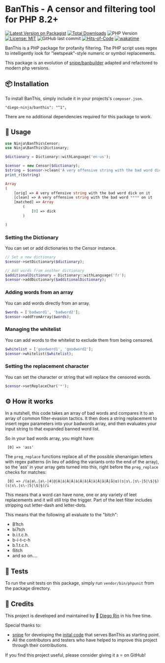# BanThis - A censor and filtering tool for PHP 8.2+

[![Latest Version on Packagist](https://img.shields.io/packagist/v/diego-ninja/banthis.svg?style=flat&color=blue)](https://packagist.org/packages/diego-ninja/banthis)
[![Total Downloads](https://img.shields.io/packagist/dt/diego-ninja/banthis.svg?style=flat&color=blue)](https://packagist.org/packages/diego-ninja/banthis)
![PHP Version](https://img.shields.io/packagist/php-v/diego-ninja/cosmic.svg?style=flat&color=blue)
[![License: MIT](https://img.shields.io/badge/License-MIT-blue.svg)](https://opensource.org/licenses/MIT)
![GitHub last commit](https://img.shields.io/github/last-commit/diego-ninja/banthis?color=blue)
[![Hits-of-Code](https://hitsofcode.com/github/diego-ninja/banthis?branch=main&label=Hits-of-Code)](https://hitsofcode.com/github/diego-ninja/laravel-devices/view?branch=main&label=Hits-of-Code&color=blue)
[![wakatime](https://wakatime.com/badge/user/bd65f055-c9f3-4f73-92aa-3c9810f70cc3/project/94491bff-6b6c-4b9d-a5fd-5568319d3071.svg)](https://wakatime.com/badge/user/bd65f055-c9f3-4f73-92aa-3c9810f70cc3/project/94491bff-6b6c-4b9d-a5fd-5568319d3071)

BanThis is a PHP package for profanity filtering. The PHP script uses regex to intelligently look for "leetspeak"-style numeric or symbol replacements.

This package is an evolution of [snipe/banbuilder](https://github.com/snipe/banbuilder) adapted and refactored to modern php versions.

## 📦 Installation

To install BanThis, simply include it in your projects's `composer.json`. 

	"diego-ninja/banthis": "^1",

There are no additional dependencies required for this package to work.

## 🚀 Usage

```php
use Ninja\BanThis\Censor;
use Ninja\BanThis\Dictionary;

$dictionary = Dictionary::withLanguage('en-us');

$censor = new Censor($dictionary);
$string = $censor->clean('A very offensive string with the bad word dick on it');
print_r($string)

Array
(
    [orig] => A very offensive string with the bad word dick on it
    [clean] => A very offensive string with the bad word **** on it
    [matched] => Array
        (
            [0] => dick
        )

)

```

### Setting the Dictionary

You can set or add dictionaries to the Censor instance.

```php
// Set a new dictionary
$censor->setDictionary($dictionary);

// Add words from another dictionary
$additionalDictionary = Dictionary::withLanguage('fr');
$censor->addDictionary($additionalDictionary);
```

### Adding words from an array

You can add words directly from an array.

```php
$words = ['badword1', 'badword2'];
$censor->addFromArray($words);
```

### Managing the whitelist

You can add words to the whitelist to exclude them from being censored.

```php
$whitelist = ['goodword1', 'goodword2'];
$censor->whitelist($whitelist);
```

### Setting the replacement character

You can set the character or string that will replace the censored words.

```php
$censor->setReplaceChar('*');
```


## ⚙️ How it works

In a nutshell, this code takes an array of bad words and compares it to an array of common filter-evasion tactics. It then does a string replacement to insert regex parameters into your badwords array, and then evaluates your input string to that expanded banned word list.

So in your bad words array, you might have:

     [0] => 'ass'

The `preg_replace` functions replace all of the possible shenanigan letters with regex patterns (in lieu of adding the variants onto the end of the array), so the 'ass' in your array gets turned into this, right before the `preg_replace` checks for matches:

     [0] => /(a|a\.|a\-|4|@|Á|á|À|Â|à|Â|â|Ä|ä|Ã|ã|Å|å|α)(s|s\.|s\-|5|\$|§)(s|s\.|s\-|5|\$|§)/i

This means that a word can have none, one or any variety of leet replacements and it will still trip the trigger. Part of the leet filter includes stripping out letter-dash and letter-dots.

This means that the following all evaluate to the "bitch":

- B1tch
- bi7tch
- b.i.t.c.h.
- b-i-t-c-h
- b.1.t.c.h.
- ßitch
- and so on....

## 🔬 Tests
To run the unit tests on this package, simply run `vendor/bin/phpunit` from the package directory.


## 🙏 Credits

This project is developed and maintained by 🥷 [Diego Rin](https://diego.ninja) in his free time.

Special thanks to:

- [snipe](https://github.com/snipe) for developing the [inital code](https://github.com/snipe/banbuilder) that serves BanThis as starting point.
- All the contributors and testers who have helped to improve this project through their contributions.

If you find this project useful, please consider giving it a ⭐ on GitHub!
